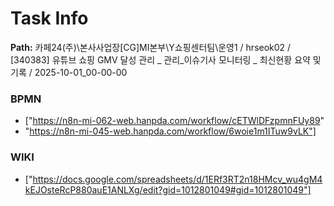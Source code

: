 # Task Info

**Path:** 카페24(주)\본사사업장\[CG]MI본부\Y쇼핑센터팀\운영1 / hrseok02 / [340383] 유튜브 쇼핑 GMV 달성 관리 _ 관리_이슈기사 모니터링 _ 최신현황 요약 및 기록 / 2025-10-01_00-00-00

### BPMN
- ["https://n8n-mi-062-web.hanpda.com/workflow/cETWlDFzpmnFUy89"
- "https://n8n-mi-045-web.hanpda.com/workflow/6woie1m1ITuw9vLK"]

### WIKI
- ["https://docs.google.com/spreadsheets/d/1ERf3RT2n18HMcv_wu4gM4kEJOsteRcP880auE1ANLXg/edit?gid=1012801049#gid=1012801049"]

